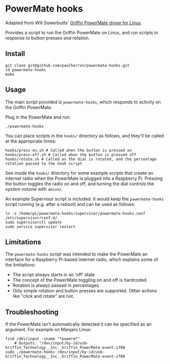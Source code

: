 PowerMate hooks
===============

Adapted from Will Sowerbutts' [Griffin PowerMate driver for Linux](https://sowerbutts.com/powermate/).

Provides a script to run the Griffin PowerMate on Linux, and run scripts in response to button presses and rotation.


Install
-------

```
git clone git@github.com/paulherron/powermate-hooks.git
cd powermate-hooks
make
```


Usage
-----

The main script provided is `powermate-hooks`, which responds to activity on the Griffin PowerMate.

Plug in the PowerMate and run:

```
./powermate-hooks
```

You can place scripts in the `hooks/` directory as follows, and they'll be called at the appropriate times:

```
hooks/press-on.sh # Called when the button is pressed on
hooks/press-off.sh # Called when the button is pressed off
hooks/rotate.sh # Called as the dial is rotated, and the percentage rotation passed to the hook script
```

See inside the `hooks/` directory for some example scripts that create an internet radio when the PowerMate is plugged into a Raspberry Pi. Pressing the button toggles the radio on and off, and turning the dial controls the system volume with `amixer`.

An example Supervisor script is included. It would keep the `powermate-hooks` script running (e.g. after a reboot) and can be used as follows:

```
ln -s /home/pi/powermate-hooks/supervisor/powermate-hooks.conf /etc/supervisor/conf.d/
sudo supervisorctl update
sudo service supervisor restart
```


Limitations
-----------

The `powermate-hooks` script was intended to make the PowerMate an interface for a Raspberry Pi-based internet radio, which explains some of the limitations:

* The script always starts in an 'off' state
* The concept of the PowerMate toggling on and off is hardcoded
* Rotation is always passed in percentages
* Only simple rotation and button presses are supported. Other actions like "click and rotate" are not.


Troubleshooting
---------------

If the PowerMate isn't automatically detected it can be specified as an argument. For example on Manjaro Linux:

```
find /dev/input -iname "*powerm*"
	# Outputs: "/dev/input/by-id/usb-Griffin_Technology__Inc._Griffin_PowerMate-event-if00
sudo ./powermate-hooks /dev/input/by-id/usb-Griffin_Technology__Inc._Griffin_PowerMate-event-if00
```
